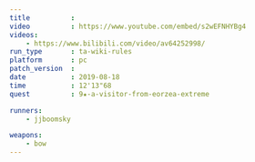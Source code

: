 ```yaml
---
title          :
video          : https://www.youtube.com/embed/s2wEFNHYBg4
videos:
    - https://www.bilibili.com/video/av64252998/
run_type       : ta-wiki-rules
platform       : pc
patch_version  :
date           : 2019-08-18
time           : 12'13"68
quest          : 9★-a-visitor-from-eorzea-extreme

runners:
    - jjboomsky

weapons:
    - bow
---
```

